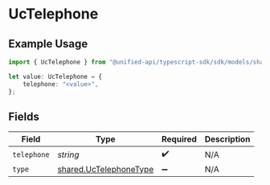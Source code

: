 # UcTelephone

## Example Usage

```typescript
import { UcTelephone } from "@unified-api/typescript-sdk/sdk/models/shared";

let value: UcTelephone = {
    telephone: "<value>",
};
```

## Fields

| Field                                                                   | Type                                                                    | Required                                                                | Description                                                             |
| ----------------------------------------------------------------------- | ----------------------------------------------------------------------- | ----------------------------------------------------------------------- | ----------------------------------------------------------------------- |
| `telephone`                                                             | *string*                                                                | :heavy_check_mark:                                                      | N/A                                                                     |
| `type`                                                                  | [shared.UcTelephoneType](../../../sdk/models/shared/uctelephonetype.md) | :heavy_minus_sign:                                                      | N/A                                                                     |